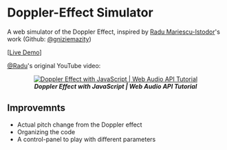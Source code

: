 # Doppler-Effect Simulator

A web simulator of the Doppler Effect, inspired by [Radu Mariescu-Istodor]()'s work (Github: [@gniziemazity](https://github.com/gniziemazity))

[[Live Demo](https://shoobyd.github.io/doppler-effect-simulator/)]


[@Radu](https://www.youtube.com/@Radu)'s original YouTube video:<br>
<div align="center">
	<a href="https://www.youtube.com/watch?v=5vI4m9qs9IY" target="_blank">
		<img src="https://img.youtube.com/vi/5vI4m9qs9IY/0.jpg" alt="Doppler Effect with JavaScript | Web Audio API Tutorial" />
	</a>
	<br>
	<b><i>Doppler Effect with JavaScript | Web Audio API Tutorial</i></b>
</div>


## Improvemnts
- Actual pitch change from the Doppler effect
- Organizing the code
- A control-panel to play with different parameters

